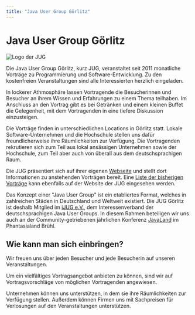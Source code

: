 ```yaml
---
title: "Java User Group Görlitz"
---
```


# Java User Group Görlitz

![Logo der JUG](https://www.jug-gr.de/images/logo.png)

Die Java User Group Görlitz, kurz JUG, veranstaltet seit 2011 monatliche Vorträge zu Programmierung und Software-Entwicklung.
Zu den kostenfreien Veranstaltungen sind alle Interessierten herzlich eingeladen.

In lockerer Athmosphäre lassen Vortragende die Besucherinnen und Besucher an ihrem Wissen und Erfahrungen zu einem Thema
teilhaben. Im Anschluss an den Vortrag gibt es bei Getränken und einem kleinen Buffet die Gelegenheit, mit dem Vortragenden 
in eine tiefere Diskussion einzusteigen.

Die Vorträge finden in unterschiedlichen Locations in Görlitz statt. Lokale Software-Unternehmen und die Hochschule stellen uns dafür 
freundlicherweise ihre Räumlichkeiten zur Verfügung.
Die Vortragenden rekrutieren sich zum Teil aus lokal ansässigen Unternehmen sowie der Hochschule, zum Teil aber auch von überall aus dem 
deutschsprachigen Raum.

Die JUG präsentiert sich auf ihrer eigenen [Webseite](https://www.jug-gr.de) und stellt dort Informationen zu anstehenden Vorträgen bereit.
Eine [Liste der bisherigen Vorträge](https://www.jug-gr.de/themen) kann ebenfalls auf der Website der JUG eingesehen werden.

Das Konzept einer "Java User Group" ist ein etabliertes Format, welches in zahlreichen Städen in Deutschland und Weltweit existiert.
Die JUG Görlitz ist deshalb Mitglied im [iJUG e.V.](https://www.ijug.eu/de/home/), dem Interessenverband der deutschsprachigen Java User Groups.
In diesem Rahmen beteiligen wir uns auch an der Community-getriebenen jährlichen Konferenz [JavaLand](https://www.javaland.eu/de/home/) im 
Phantasialand Brühl.


## Wie kann man sich einbringen?

Wir freuen uns über jeden Besucher und jede Besucherin auf unseren Veranstaltungen. 

Um ein vielfältiges Vortragsangebot anbieten zu können, sind wir auf Vortragsvorschläge von möglichen Vortragenden angewiesen.

Unternehmen können uns unterstützen, in dem sie ihre Räumlichkeiten zur Verfügung stellen. 
Außerdem können Firmen uns mit Sachpreisen für Verlosungen auf den Veranstaltungen unterstützen.


 